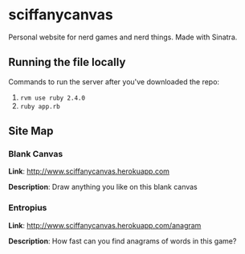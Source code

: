 # sciffanycanvas
Personal website for nerd games and nerd things.
Made with Sinatra.

## Running the file locally

Commands to run the server after you've downloaded the repo:
1. `rvm use ruby 2.4.0`
2. `ruby app.rb`

## Site Map

### Blank Canvas
**Link**: http://www.sciffanycanvas.herokuapp.com

**Description**: Draw anything you like on this blank canvas

### Entropius
**Link**: http://www.sciffanycanvas.herokuapp.com/anagram

**Description**: How fast can you find anagrams of words in this game?
